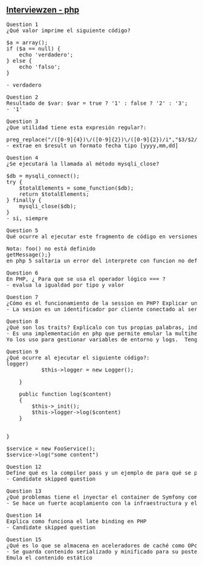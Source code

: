 ## [Interviewzen - php](https://www.interviewzen.com/interview/56fvshF)
<pre>
Question 1
¿Qué valor imprime el siguiente código?

$a = array();
if ($a == null) { 
    echo 'verdadero';
} else {
    echo 'falso';
}

- verdadero

Question 2
Resultado de $var: $var = true ? '1' : false ? '2' : '3';
- '1'

Question 3
¿Que utilidad tiene esta expresión regular?:

preg_replace("/([0-9]{4})\/([0-9]{2})\/([0-9]{2})/i","$3/$2/$1",$result);
- extrae en $result un formato fecha tipo [yyyy,mm,dd]

Question 4
¿Se ejecutará la llamada al método mysqli_close?

$db = mysqli_connect();
try {
    $totalElements = some_function($db);
    return $totalElements;
} finally {
    mysqli_close($db);
}
- si, siempre

Question 5
Qué ocurre al ejecutar este fragmento de código en versiones de PHP 5.x? ¿Y en PHP 7?

Nota: foo() no está definido
<?php

try {
  foo();

} catch (\Exception $e) { echo 'EXCEPTION: ' . $e->getMessage();}
en php 5 saltaria un error del interprete con funcion no definida y en PHP 7 entraria por la excepcion y se mostraría un mensaje de función no definida

Question 6
En PHP, ¿ Para que se usa el operador lógico === ?
- evalua la igualdad por tipo y valor

Question 7
¿Cómo es el funcionamiento de la session en PHP? Explicar un poco el funcionamiento.
- La sesion es un identificador por cliente conectado al servidor de modo que sea identificado como único se usa junto con la gestión de cookies

Question 8
¿Qué son los traits? Explícalo con tus propias palabras, indica algún caso de uso en el que estaría bien aplicarlo y posibles contraindicaciones de usar traits.
- Es una implementación en php que permite emular la multiherencia. Los traits puede que sobrescriban métodos ya existentes. Se usa para extender una funcionalidad sin aplicar herencia.
Yo los uso para gestionar variables de entorno y logs.  Tengo un trait con cada funcionalidad y lo agrego en la clase según la necesidad.

Question 9
¿Qué ocurre al ejecutar el siguiente código?:
<?php
function sum(int $a, int $b)
{
    return $a + $b;
}

$a = 5;
$b = "4";

echo " $a + $b = " . sum($a, $b);
- en php 7 daría un error en el interprete porque se ha definido un tipo entero en b y se esta pasando un string "4"

Question 10
¿Qué son los estándares PSR?
- son en su mayoría estructuras de arquitectura de software que garantizan una uniformidad de interacción con estas ya que se basan en interfaces.  Esto hace posible cambiar ciertas piezas del código por otras siempre y cuando cumplan el stándar

Question 11
Define un servicio en Symfony llamado foo (utiliza el namespace que quieras para la clase Foo) que tenga como dependencia el servicio de Logger de Symfony, y que no se instancie hasta que no se utilice.
<?php
namespace App\Services;

use Symfony\Logger;

class FooService{
    private $logger;
    
    private function _init(){
        if(!$this->logger)
           $this->logger = new Logger();
           
    }
    
    public function log($content)
    {
        $this->_init();
        $this->logger->log($content)
    }
    
    
}

$service = new FooService();
$service->log("some content")

Question 12
Define qué es la compiler pass y un ejemplo de para qué se puede utilizar.
- Candidate skipped question

Question 13
¿Qué problemas tiene el inyectar el container de Symfony como parámetro a una clase de nuestro dominio?
- Se hace un fuerte acoplamiento con la infraestructura y el dominio no debe interactuar directamente por tipo sino por contrato

Question 14
Explica como funciona el late binding en PHP
- Candidate skipped question

Question 15
¿Qué es lo que se almacena en aceleradores de caché como OPcache o APC?
- Se guarda contenido serializado y minificado para su posterior reutilización sin tener que recompilar el contenido.
Emula el contenido estático
</pre>
